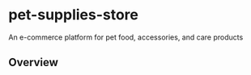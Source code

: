 # pet-supplies-store
An e-commerce platform for pet food, accessories, and care products

## Overview